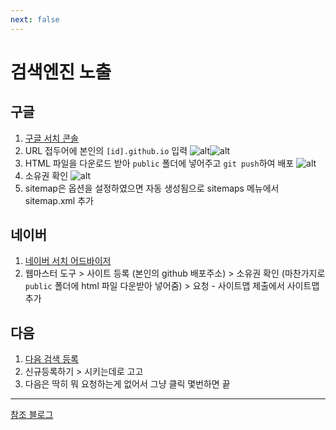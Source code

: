 ```yaml
---
next: false
---
```


# 검색엔진 노출

## 구글

1. [구글 서치 콘솔](https://search.google.com/search-console/about)
2. URL 접두어에 본인의 `[id].github.io` 입력
   ![alt](/expose-01.png)![alt](/expose-02.png)
3. HTML 파일을 다운로드 받아 `public` 폴더에 넣어주고 `git push`하여 배포
   ![alt](/expose-03.png)
4. 소유권 확인
   ![alt](/expose-04.png)
5. sitemap은 옵션을 설정하였으면 자동 생성됨으로 sitemaps 메뉴에서 sitemap.xml 추가

## 네이버

1. [네이버 서치 어드바이저](https://searchadvisor.naver.com/)
2. 웹마스터 도구 > 사이트 등록 (본인의 github 배포주소) > 소유권 확인 (마찬가지로 `public` 폴더에 html 파일 다운받아 넣어줌) > 요청 - 사이트맵 제출에서 사이트맵 추가

## 다음

1. [다음 검색 등록](https://register.search.daum.net/index.daum)
2. 신규등록하기 > 시키는데로 고고
3. 다음은 딱히 뭐 요청하는게 없어서 그냥 클릭 몇번하면 끝

---

[참조 블로그](https://junia3.github.io/blog/search)
